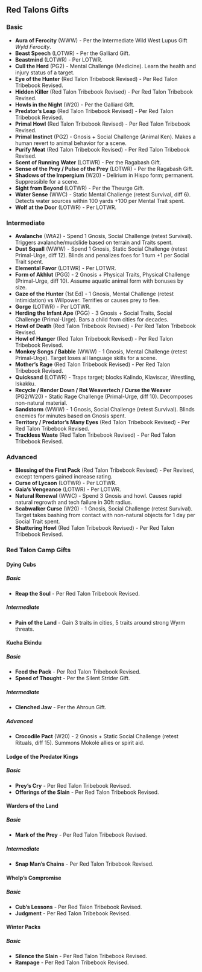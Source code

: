 ## Red Talons Gifts

### Basic
- **Aura of Ferocity** (WWW) - Per the Intermediate Wild West Lupus Gift *Wyld Ferocity*.
- **Beast Speech** (LOTWR) - Per the Galliard Gift.
- **Beastmind** (LOTWR) - Per LOTWR.
- **Cull the Herd** (PG2) - Mental Challenge (Medicine). Learn the health and injury status of a target.
- **Eye of the Hunter** (Red Talon Tribebook Revised) - Per Red Talon Tribebook Revised.
- **Hidden Killer** (Red Talon Tribebook Revised) - Per Red Talon Tribebook Revised.
- **Howls in the Night** (W20) - Per the Galliard Gift.
- **Predator’s Leap** (Red Talon Tribebook Revised) - Per Red Talon Tribebook Revised.
- **Primal Howl** (Red Talon Tribebook Revised) - Per Red Talon Tribebook Revised.
- **Primal Instinct** (PG2) - Gnosis + Social Challenge (Animal Ken). Makes a human revert to animal behavior for a scene.
- **Purify Meat** (Red Talon Tribebook Revised) - Per Red Talon Tribebook Revised.
- **Scent of Running Water** (LOTWR) - Per the Ragabash Gift.
- **Sense of the Prey / Pulse of the Prey** (LOTWR) - Per the Ragabash Gift.
- **Shadows of the Impergium** (W20) - Delirium in Hispo form; permanent. Suppressible for a scene.
- **Sight from Beyond** (LOTWR) - Per the Theurge Gift.
- **Water Sense** (WWC) - Static Mental Challenge (retest Survival, diff 6). Detects water sources within 100 yards +100 per Mental Trait spent.
- **Wolf at the Door** (LOTWR) - Per LOTWR.

### Intermediate
- **Avalanche** (WtA2) - Spend 1 Gnosis, Social Challenge (retest Survival). Triggers avalanche/mudslide based on terrain and Traits spent.
- **Dust Squall** (WWW) - Spend 1 Gnosis, Static Social Challenge (retest Primal-Urge, diff 12). Blinds and penalizes foes for 1 turn +1 per Social Trait spent.
- **Elemental Favor** (LOTWR) - Per LOTWR.
- **Form of Akhlut** (PGG) - 2 Gnosis + Physical Traits, Physical Challenge (Primal-Urge, diff 10). Assume aquatic animal form with bonuses by size.
- **Gaze of the Hunter** (1st Ed) - 1 Gnosis, Mental Challenge (retest Intimidation) vs Willpower. Terrifies or causes prey to flee.
- **Gorge** (LOTWR) - Per LOTWR.
- **Herding the Infant Ape** (PGG) - 3 Gnosis + Social Traits, Social Challenge (Primal-Urge). Bars a child from cities for decades.
- **Howl of Death** (Red Talon Tribebook Revised) - Per Red Talon Tribebook Revised.
- **Howl of Hunger** (Red Talon Tribebook Revised) - Per Red Talon Tribebook Revised.
- **Monkey Songs / Babble** (WWW) - 1 Gnosis, Mental Challenge (retest Primal-Urge). Target loses all language skills for a scene.
- **Mother’s Rage** (Red Talon Tribebook Revised) - Per Red Talon Tribebook Revised.
- **Quicksand** (LOTWR) - Traps target; blocks Kalindo, Klaviscar, Wrestling, Iskakku.
- **Recycle / Render Down / Rot Weavertech / Curse the Weaver** (PG2/W20) - Static Rage Challenge (Primal-Urge, diff 10). Decomposes non-natural material.
- **Sandstorm** (WWW) - 1 Gnosis, Social Challenge (retest Survival). Blinds enemies for minutes based on Gnosis spent.
- **Territory / Predator’s Many Eyes** (Red Talon Tribebook Revised) - Per Red Talon Tribebook Revised.
- **Trackless Waste** (Red Talon Tribebook Revised) - Per Red Talon Tribebook Revised.

### Advanced
- **Blessing of the First Pack** (Red Talon Tribebook Revised) - Per Revised, except tempers gained increase rating.
- **Curse of Lycaon** (LOTWR) - Per LOTWR.
- **Gaia’s Vengeance** (LOTWR) - Per LOTWR.
- **Natural Renewal** (WWC) - Spend 3 Gnosis and howl. Causes rapid natural regrowth and tech failure in 30ft radius.
- **Scabwalker Curse** (W20) - 1 Gnosis, Social Challenge (retest Survival). Target takes bashing from contact with non-natural objects for 1 day per Social Trait spent.
- **Shattering Howl** (Red Talon Tribebook Revised) - Per Red Talon Tribebook Revised.

### Red Talon Camp Gifts

#### Dying Cubs

##### Basic
- **Reap the Soul** - Per Red Talon Tribebook Revised.

##### Intermediate
- **Pain of the Land** - Gain 3 traits in cities, 5 traits around strong Wyrm threats.

#### Kucha Ekindu

##### Basic
- **Feed the Pack** - Per Red Talon Tribebook Revised.  
- **Speed of Thought** - Per the Silent Strider Gift.

##### Intermediate
- **Clenched Jaw** - Per the Ahroun Gift.

##### Advanced
- **Crocodile Pact** (W20) - 2 Gnosis + Static Social Challenge (retest Rituals, diff 15). Summons Mokolé allies or spirit aid.

#### Lodge of the Predator Kings

##### Basic
- **Prey’s Cry** - Per Red Talon Tribebook Revised.  
- **Offerings of the Slain** - Per Red Talon Tribebook Revised.

#### Warders of the Land

##### Basic
- **Mark of the Prey** - Per Red Talon Tribebook Revised.

##### Intermediate
- **Snap Man’s Chains** - Per Red Talon Tribebook Revised.

#### Whelp’s Compromise

##### Basic
- **Cub’s Lessons** - Per Red Talon Tribebook Revised.  
- **Judgment** - Per Red Talon Tribebook Revised.

#### Winter Packs

##### Basic
- **Silence the Slain** - Per Red Talon Tribebook Revised.  
- **Rampage** - Per Red Talon Tribebook Revised.